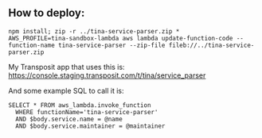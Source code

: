 ## How to deploy:

```
npm install; zip -r ../tina-service-parser.zip *
AWS_PROFILE=tina-sandbox-lambda aws lambda update-function-code --function-name tina-service-parser --zip-file fileb://../tina-service-parser.zip
```

My Transposit app that uses this is:
https://console.staging.transposit.com/t/tina/service_parser

And some example SQL to call it is:
```
SELECT * FROM aws_lambda.invoke_function
  WHERE functionName='tina-service-parser'
  AND $body.service.name = @name
  AND $body.service.maintainer = @maintainer
```
